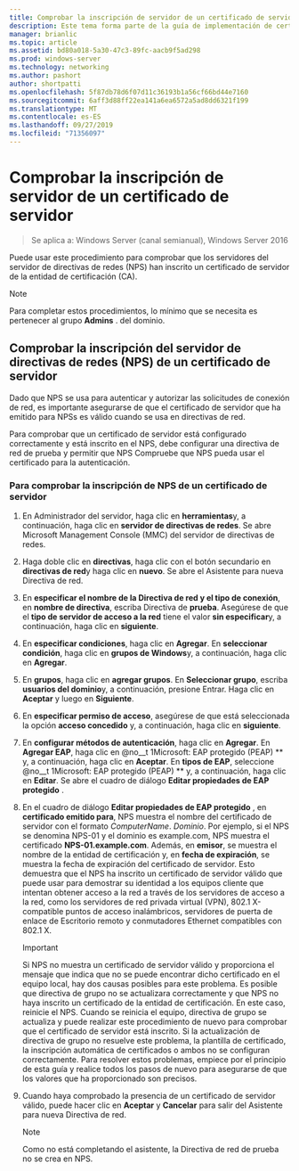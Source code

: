 ```yaml
---
title: Comprobar la inscripción de servidor de un certificado de servidor
description: Este tema forma parte de la guía de implementación de certificados de servidor para las implementaciones cableadas e inalámbricas de 802.1 X
manager: brianlic
ms.topic: article
ms.assetid: bd80a018-5a30-47c3-89fc-aacb9f5ad298
ms.prod: windows-server
ms.technology: networking
ms.author: pashort
author: shortpatti
ms.openlocfilehash: 5f87db78d6f07d11c36193b1a56cf66bd44e7160
ms.sourcegitcommit: 6aff3d88ff22ea141a6ea6572a5ad8dd6321f199
ms.translationtype: MT
ms.contentlocale: es-ES
ms.lasthandoff: 09/27/2019
ms.locfileid: "71356097"
---
```

# <a name="verify-server-enrollment-of-a-server-certificate"></a>Comprobar la inscripción de servidor de un certificado de servidor

>Se aplica a: Windows Server (canal semianual), Windows Server 2016

Puede usar este procedimiento para comprobar que los servidores del servidor de directivas de redes (NPS) han inscrito un certificado de servidor de la entidad de certificación (CA).   
  
>[!NOTE]  
>Para completar estos procedimientos, lo mínimo que se necesita es pertenecer al grupo **Admins** . del dominio.  
  
## <a name="verify-network-policy-server-nps-enrollment-of-a-server-certificate"></a>Comprobar la inscripción del servidor de directivas de redes (NPS) de un certificado de servidor  
  
Dado que NPS se usa para autenticar y autorizar las solicitudes de conexión de red, es importante asegurarse de que el certificado de servidor que ha emitido para NPSs es válido cuando se usa en directivas de red.  
  
Para comprobar que un certificado de servidor está configurado correctamente y está inscrito en el NPS, debe configurar una directiva de red de prueba y permitir que NPS Compruebe que NPS pueda usar el certificado para la autenticación.  
  
### <a name="to-verify-nps-enrollment-of-a-server-certificate"></a>Para comprobar la inscripción de NPS de un certificado de servidor  
  
1.  En Administrador del servidor, haga clic en **herramientas**y, a continuación, haga clic en **servidor de directivas de redes**. Se abre Microsoft Management Console (MMC) del servidor de directivas de redes.  
  
2.  Haga doble clic en **directivas**, haga clic con el botón secundario en **directivas de red**y haga clic en **nuevo**. Se abre el Asistente para nueva Directiva de red.  
  
3.  En **especificar el nombre de la Directiva de red y el tipo de conexión**, en **nombre de directiva**, escriba Directiva de **prueba**. Asegúrese de que el **tipo de servidor de acceso a la red** tiene el valor **sin especificar**y, a continuación, haga clic en **siguiente**.  
  
4.  En **especificar condiciones**, haga clic en **Agregar**. En **seleccionar condición**, haga clic en **grupos de Windows**y, a continuación, haga clic en **Agregar**.  
  
5.  En **grupos**, haga clic en **agregar grupos**. En **Seleccionar grupo**, escriba **usuarios del dominio**y, a continuación, presione Entrar. Haga clic en **Aceptar** y luego en **Siguiente**.  
  
6.  En **especificar permiso de acceso**, asegúrese de que está seleccionada la opción **acceso concedido** y, a continuación, haga clic en **siguiente**.  
  
7.  En **configurar métodos de autenticación**, haga clic en **Agregar**. En **Agregar EAP**, haga clic en @no__t 1Microsoft: EAP protegido (PEAP) ** y, a continuación, haga clic en **Aceptar**. En **tipos de EAP**, seleccione @no__t 1Microsoft: EAP protegido (PEAP) ** y, a continuación, haga clic en **Editar**. Se abre el cuadro de diálogo **Editar propiedades de EAP protegido** .  
  
8.  En el cuadro de diálogo **Editar propiedades de EAP protegido** , en **certificado emitido para**, NPS muestra el nombre del certificado de servidor con el formato *ComputerName*. *Dominio*. Por ejemplo, si el NPS se denomina NPS-01 y el dominio es example.com, NPS muestra el certificado **NPS-01.example.com**. Además, en **emisor**, se muestra el nombre de la entidad de certificación y, en **fecha de expiración**, se muestra la fecha de expiración del certificado de servidor. Esto demuestra que el NPS ha inscrito un certificado de servidor válido que puede usar para demostrar su identidad a los equipos cliente que intentan obtener acceso a la red a través de los servidores de acceso a la red, como los servidores de red privada virtual (VPN), 802.1 X-compatible puntos de acceso inalámbricos, servidores de puerta de enlace de Escritorio remoto y conmutadores Ethernet compatibles con 802.1 X.  
  
    > [!IMPORTANT]  
    > Si NPS no muestra un certificado de servidor válido y proporciona el mensaje que indica que no se puede encontrar dicho certificado en el equipo local, hay dos causas posibles para este problema. Es posible que directiva de grupo no se actualizara correctamente y que NPS no haya inscrito un certificado de la entidad de certificación. En este caso, reinicie el NPS. Cuando se reinicia el equipo, directiva de grupo se actualiza y puede realizar este procedimiento de nuevo para comprobar que el certificado de servidor está inscrito. Si la actualización de directiva de grupo no resuelve este problema, la plantilla de certificado, la inscripción automática de certificados o ambos no se configuran correctamente. Para resolver estos problemas, empiece por el principio de esta guía y realice todos los pasos de nuevo para asegurarse de que los valores que ha proporcionado son precisos.  
  
9. Cuando haya comprobado la presencia de un certificado de servidor válido, puede hacer clic en **Aceptar** y **Cancelar** para salir del Asistente para nueva Directiva de red.  
  
    > [!NOTE]  
    > Como no está completando el asistente, la Directiva de red de prueba no se crea en NPS.  
  


